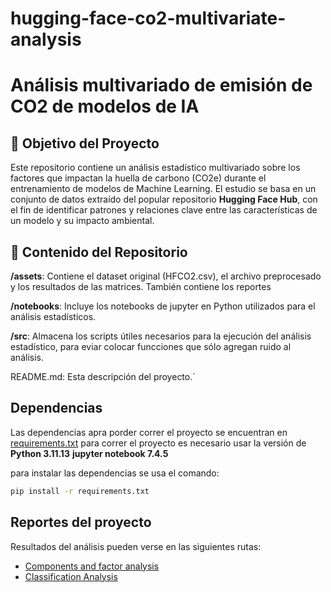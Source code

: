 # hugging-face-co2-multivariate-analysis
# Análisis multivariado de emisión de CO2 de modelos de IA

## 🎯 Objetivo del Proyecto

Este repositorio contiene un análisis estadístico multivariado sobre los factores que impactan la huella de carbono (CO2e) durante el entrenamiento de modelos de Machine Learning. El estudio se basa en un conjunto de datos extraído del popular repositorio **Hugging Face Hub**, con el fin de identificar patrones y relaciones clave entre las características de un modelo y su impacto ambiental.

## 📂 Contenido del Repositorio

**/assets**: Contiene el dataset original (HFCO2.csv), el archivo preprocesado y los resultados de las matrices. También contiene los reportes

**/notebooks**: Incluye los notebooks de jupyter en Python utilizados para el análisis estadísticos.

**/src**: Almacena los scripts útiles necesarios para la ejecución del análisis estadístico, para eviar colocar funcciones que sólo agregan ruido al análisis.

README.md: Esta descripción del proyecto.`

## Dependencias
Las dependencias apra porder correr el proyecto se encuentran en [requirements.txt](requirements.txt) para correr el proyecto 
es necesario usar la versión de **Python 3.11.13**  **jupyter notebook 7.4.5**

para instalar las dependencias se usa el comando: 
```bash 
pip install -r requirements.txt
```

## Reportes del proyecto
Resultados del análisis pueden verse en las siguientes rutas:
<br>
- [Components and factor analysis](assets/Multivariated_Data_Analysis.pdf)
- [Classification Analysis](assets/report/classification/document.pdf)
